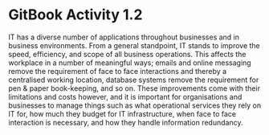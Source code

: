 # GitBook Activity 1.2

IT has a diverse number of applications throughout businesses and in business environments. From a general standpoint, IT stands to improve the speed, efficiency, and scope of all business operations. This affects the workplace in a number of meaningful ways; emails and online messaging remove the requirement of face to face interactions and thereby a centralised working location, database systems remove the requirement for pen & paper book-keeping, and so on. These improvements come with their limitations and costs however, and it is important for organisations and businesses to manage things such as what operational services they rely on IT for, how much they budget for IT infrastructure, when face to face interaction is necessary, and how they handle information redundancy.

